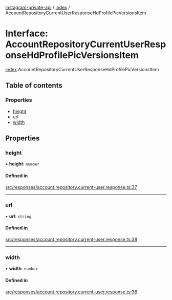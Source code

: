 [instagram-private-api](../../README.md) / [index](../../modules/index.md) / AccountRepositoryCurrentUserResponseHdProfilePicVersionsItem

# Interface: AccountRepositoryCurrentUserResponseHdProfilePicVersionsItem

[index](../../modules/index.md).AccountRepositoryCurrentUserResponseHdProfilePicVersionsItem

## Table of contents

### Properties

- [height](AccountRepositoryCurrentUserResponseHdProfilePicVersionsItem.md#height)
- [url](AccountRepositoryCurrentUserResponseHdProfilePicVersionsItem.md#url)
- [width](AccountRepositoryCurrentUserResponseHdProfilePicVersionsItem.md#width)

## Properties

### height

• **height**: `number`

#### Defined in

[src/responses/account.repository.current-user.response.ts:37](https://github.com/Nerixyz/instagram-private-api/blob/0e0721c/src/responses/account.repository.current-user.response.ts#L37)

___

### url

• **url**: `string`

#### Defined in

[src/responses/account.repository.current-user.response.ts:38](https://github.com/Nerixyz/instagram-private-api/blob/0e0721c/src/responses/account.repository.current-user.response.ts#L38)

___

### width

• **width**: `number`

#### Defined in

[src/responses/account.repository.current-user.response.ts:36](https://github.com/Nerixyz/instagram-private-api/blob/0e0721c/src/responses/account.repository.current-user.response.ts#L36)
